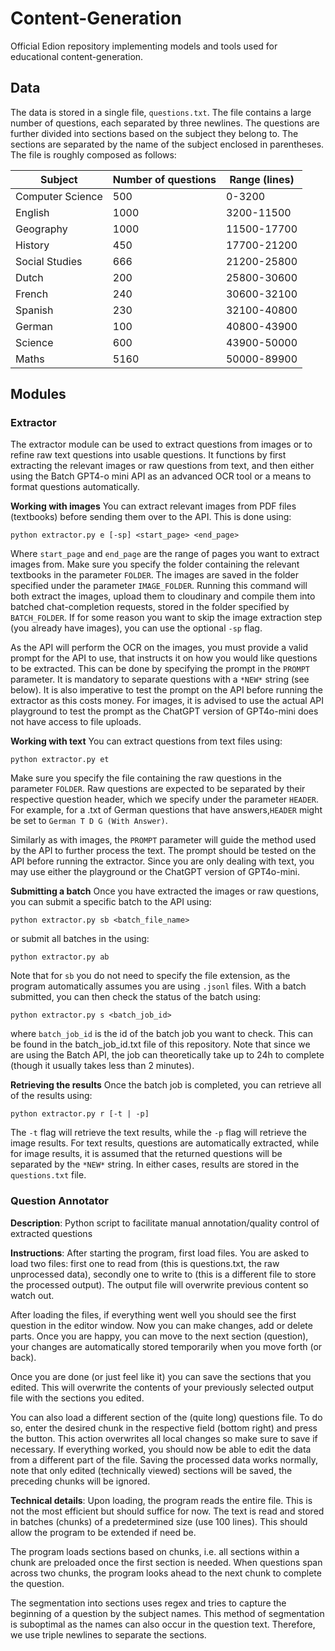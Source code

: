 # Content-Generation
Official Edion repository implementing models and tools used for educational content-generation.

## Data
The data is stored in a single file, `questions.txt`. The file contains a large number of questions, each separated by
three newlines. The questions are further divided into sections based on the subject they belong to. The sections are
separated by the name of the subject enclosed in parentheses. The file is roughly composed as follows:


| Subject          | Number of questions | Range (lines) |
|------------------|---------------------|---------------|
| Computer Science | 500                 | 0-3200        |
| English          | 1000                | 3200-11500    |
| Geography        | 1000                | 11500-17700   |
| History          | 450                 | 17700-21200   |
| Social Studies   | 666                 | 21200-25800   |
| Dutch            | 200                 | 25800-30600   |
| French           | 240                 | 30600-32100   |
| Spanish          | 230                 | 32100-40800   |
| German           | 100                 | 40800-43900   |
| Science          | 600                 | 43900-50000   |
| Maths            | 5160                | 50000-89900   |



## Modules

### Extractor
The extractor module can be used to extract questions from images or to refine raw text questions into usable questions. It functions by first extracting the relevant images or raw questions from text, and then either using the Batch GPT4-o mini API as an advanced OCR tool or a means to format questions automatically. 

**Working with images**
You can extract relevant images from PDF files (textbooks) before sending them over to the API. This is done using:
```
python extractor.py e [-sp] <start_page> <end_page>
```
Where `start_page` and `end_page` are the range of pages you want to extract images from. Make sure you specify the folder containing the relevant textbooks in the parameter `FOLDER`. The images are saved in the folder specified under the parameter `IMAGE_FOLDER`. Running this command will both extract the images, upload them to cloudinary and compile them into batched chat-completion requests, stored in the folder specified by `BATCH_FOLDER`. If for some reason you want to skip the image extraction step (you already have images), you can use the optional `-sp` flag.

As the API will perform the OCR on the images, you must provide a valid prompt for the API to use, that instructs it on how you would like questions to be extracted. This can be done by specifying the prompt in the `PROMPT` parameter. It is mandatory to separate questions with a `*NEW*` string (see below). It is also imperative to test the prompt on the API before running the extractor as this costs money. For images, it is advised to use the actual API playground to test the prompt as the ChatGPT version of GPT4o-mini does not have access to file uploads.

**Working with text**
You can extract questions from text files using:
```
python extractor.py et
```
Make sure you specify the file containing the raw questions in the parameter `FOLDER`. Raw questions are expected to be separated by their respective question header, which we specify under the parameter `HEADER`. For example, for a .txt of German questions that have answers,`HEADER` might be set to `German T D G (With Answer)`. 

Similarly as with images, the `PROMPT` parameter will guide the method used by the API to further process the text. The prompt should be tested on the API before running the extractor. Since you are only dealing with text, you may use either the playground or the ChatGPT version of GPT4o-mini.

**Submitting a batch**
Once you have extracted the images or raw questions, you can submit a specific batch to the API using:
```
python extractor.py sb <batch_file_name>
```
or submit all batches in the  using:
```
python extractor.py ab
```
Note that for `sb` you do not need to specify the file extension, as the program automatically assumes you are using `.jsonl` files. With a batch submitted, you can then check the status of the batch using:
```
python extractor.py s <batch_job_id>
```
where `batch_job_id` is the id of the batch job you want to check. This can be found in the batch_job_id.txt file of this repository. Note that since we are using the Batch API, the job can theoretically take up to 24h to complete (though it usually takes less than 2 minutes).

**Retrieving the results**
Once the batch job is completed, you can retrieve all of the results using:
```
python extractor.py r [-t | -p]
```
The `-t` flag will retrieve the text results, while the `-p` flag will retrieve the image results. For text results, questions are automatically extracted, while for image results, it is assumed that the returned questions will be separated by the `*NEW*` string. In either cases, results are stored in the `questions.txt` file. 

### Question Annotator
**Description**: 
Python script to facilitate manual annotation/quality control of extracted questions

**Instructions**:
After starting the program, first load files. You are asked to load two files: first one to read from
(this is questions.txt, the raw unprocessed data), secondly one to write to (this is a different file to store the
processed output). The output file will overwrite previous content so watch out.

After loading the files, if everything went well you should see the first question in the editor window. Now you can 
make changes, add or delete parts. Once you are happy, you can move to the next section (question), your changes are 
automatically stored temporarily when you move forth (or back). 

Once you are done (or just feel like it) you can save the sections that you edited. This will overwrite the contents of
your previously selected output file with the sections you edited.

You can also load a different section of the (quite long) questions file. To do so, enter the desired chunk in the 
respective field (bottom right) and press the button. This action overwrites all local changes so make sure to save if
necessary. If everything worked, you should now be able to edit the data from a different part of the file. Saving the 
processed data works normally, note that only edited (technically viewed) sections will be saved, the preceding chunks 
will be ignored.

**Technical details**:
Upon loading, the program reads the entire file. This is not the most efficient but should suffice for now. The text
is read and stored in batches (chunks) of a predetermined size (use 100 lines). This should allow the 
program to be extended if need be. 

The program loads sections based on chunks, i.e. all sections within a chunk are preloaded once the first section is 
needed. When questions span across two chunks, the program looks ahead to the next chunk to complete the question.

The segmentation into sections uses regex and tries to capture the beginning of a question by the subject names. This 
method of segmentation is suboptimal as the names can also occur in the question text. Therefore, we use triple newlines
to separate the sections.